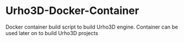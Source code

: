 # Urho3D-Docker-Container
Docker container build script to build Urho3D engine. Container can be used later on to build Urho3D projects
